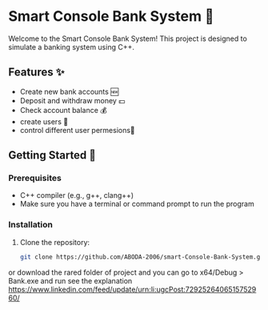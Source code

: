 # Smart Console Bank System 🏦

Welcome to the Smart Console Bank System! This project is designed to simulate a banking system using C++.

## Features ✨

- Create new bank accounts 🆕
- Deposit and withdraw money 💵
- Check account balance 💰
- create users 🔄
- control different user permesions📜

## Getting Started 🚀

### Prerequisites

- C++ compiler (e.g., g++, clang++)
- Make sure you have a terminal or command prompt to run the program

### Installation

1. Clone the repository:
   ```bash
   git clone https://github.com/ABODA-2006/smart-Console-Bank-System.git
or download the rared folder of project and you can go to x64/Debug > Bank.exe and run 
see the explanation https://www.linkedin.com/feed/update/urn:li:ugcPost:7292526406515752960/
